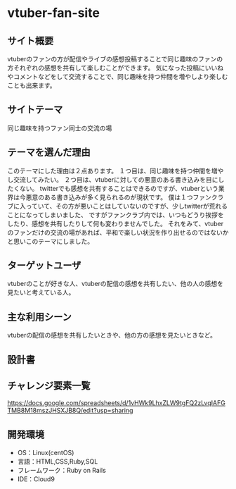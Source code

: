 # vtuber-fan-site

## サイト概要
vtuberのファンの方が配信やライブの感想投稿することで同じ趣味のファンの方それぞれの感想を共有して楽しむことができます。
気になった投稿にいいねやコメントなどをして交流することで、同じ趣味を持つ仲間を増やしより楽しむことも出来ます。

## サイトテーマ
同じ趣味を持つファン同士の交流の場

## テーマを選んだ理由
このテーマにした理由は２点あります。
１つ目は、同じ趣味を持つ仲間を増やし交流してみたい。
２つ目は、vtuberに対しての悪意のある書き込みを目にしたくない。
twitterでも感想を共有することはできるのですが、vtuberという業界は今悪意のある書き込みが多く見られるのが現状です。
僕は１つファンクラブに入っていて、その方が悪いことはしていないのですが、少しtwitterが荒れることになってしまいました、
ですがファンクラブ内では、いつもどうり挨拶をしたり、感想を共有したりして何も変わりませんでした。
それをみて、vtuberのファンだけの交流の場があれば、平和で楽しい状況を作り出せるのではないかと思いこのテーマにしました。
## ターゲットユーザ
vtuberのことが好きな人、vtuberの配信の感想を共有したい、他の人の感想を見たいと考えている人。

## 主な利用シーン
vtuberの配信の感想を共有したいときや、他の方の感想を見たいときなど。

## 設計書


## チャレンジ要素一覧
https://docs.google.com/spreadsheets/d/1vHWk9LhxZLW9tgFQ2zLvqIAFGTMB8M18mszJHSXJB8Q/edit?usp=sharing

## 開発環境
- OS：Linux(centOS)
- 言語：HTML,CSS,Ruby,SQL
- フレームワーク：Ruby on Rails
- IDE：Cloud9